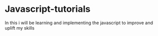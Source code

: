 # Javascript-tutorials
In this i will be learning and implementing the javascript to improve and uplift my skills
